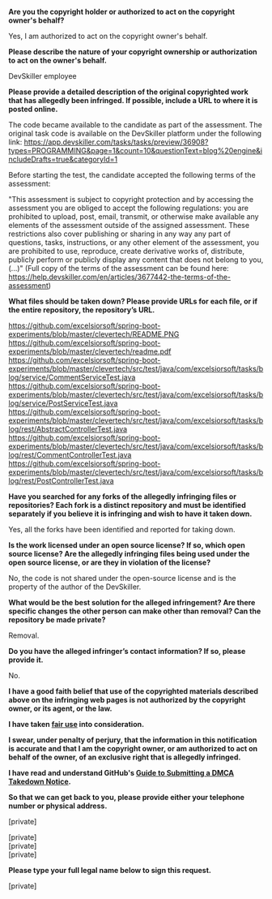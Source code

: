 **Are you the copyright holder or authorized to act on the copyright owner's behalf?**

Yes, I am authorized to act on the copyright owner's behalf.

**Please describe the nature of your copyright ownership or authorization to act on the owner's behalf.**

DevSkiller employee

**Please provide a detailed description of the original copyrighted work that has allegedly been infringed. If possible, include a URL to where it is posted online.**

The code became available to the candidate as part of the assessment. The original task code is available on the DevSkiller platform under the following link:   https://app.devskiller.com/tasks/tasks/preview/36908?types=PROGRAMMING&page=1&count=10&questionText=blog%20engine&includeDrafts=true&categoryId=1

Before starting the test, the candidate accepted the following terms of the assessment:

"This assessment is subject to copyright protection and by accessing the assessment you are obliged to accept the following regulations:
you are prohibited to upload, post, email, transmit, or otherwise make available any elements of the assessment outside of the assigned assessment. These restrictions also cover publishing or sharing in any way any part of questions, tasks, instructions, or any other element of the assessment, you are prohibited to use, reproduce, create derivative works of, distribute, publicly perform or publicly display any content that does not belong to you,
(...)" (Full copy of the terms of the assessment can be found here: https://help.devskiller.com/en/articles/3677442-the-terms-of-the-assessment)

**What files should be taken down? Please provide URLs for each file, or if the entire repository, the repository’s URL.**

https://github.com/excelsiorsoft/spring-boot-experiments/blob/master/clevertech/README.PNG  
https://github.com/excelsiorsoft/spring-boot-experiments/blob/master/clevertech/readme.pdf  
https://github.com/excelsiorsoft/spring-boot-experiments/blob/master/clevertech/src/test/java/com/excelsiorsoft/tasks/blog/service/CommentServiceTest.java  
https://github.com/excelsiorsoft/spring-boot-experiments/blob/master/clevertech/src/test/java/com/excelsiorsoft/tasks/blog/service/PostServiceTest.java  
https://github.com/excelsiorsoft/spring-boot-experiments/blob/master/clevertech/src/test/java/com/excelsiorsoft/tasks/blog/rest/AbstractControllerTest.java  
https://github.com/excelsiorsoft/spring-boot-experiments/blob/master/clevertech/src/test/java/com/excelsiorsoft/tasks/blog/rest/CommentControllerTest.java  
https://github.com/excelsiorsoft/spring-boot-experiments/blob/master/clevertech/src/test/java/com/excelsiorsoft/tasks/blog/rest/PostControllerTest.java

**Have you searched for any forks of the allegedly infringing files or repositories? Each fork is a distinct repository and must be identified separately if you believe it is infringing and wish to have it taken down.**

Yes, all the forks have been identified and reported for taking down.

**Is the work licensed under an open source license? If so, which open source license? Are the allegedly infringing files being used under the open source license, or are they in violation of the license?**

No, the code is not shared under the open-source license and is the property of the author of the DevSkiller.

**What would be the best solution for the alleged infringement? Are there specific changes the other person can make other than removal? Can the repository be made private?**

Removal.

**Do you have the alleged infringer’s contact information? If so, please provide it.**

No.

**I have a good faith belief that use of the copyrighted materials described above on the infringing web pages is not authorized by the copyright owner, or its agent, or the law.**

**I have taken <a href="https://www.lumendatabase.org/topics/22">fair use</a> into consideration.**

**I swear, under penalty of perjury, that the information in this notification is accurate and that I am the copyright owner, or am authorized to act on behalf of the owner, of an exclusive right that is allegedly infringed.**

**I have read and understand GitHub's <a href="https://docs.github.com/articles/guide-to-submitting-a-dmca-takedown-notice/">Guide to Submitting a DMCA Takedown Notice</a>.**

**So that we can get back to you, please provide either your telephone number or physical address.**

[private]

[private]  
[private]  
[private]

**Please type your full legal name below to sign this request.**

[private]
